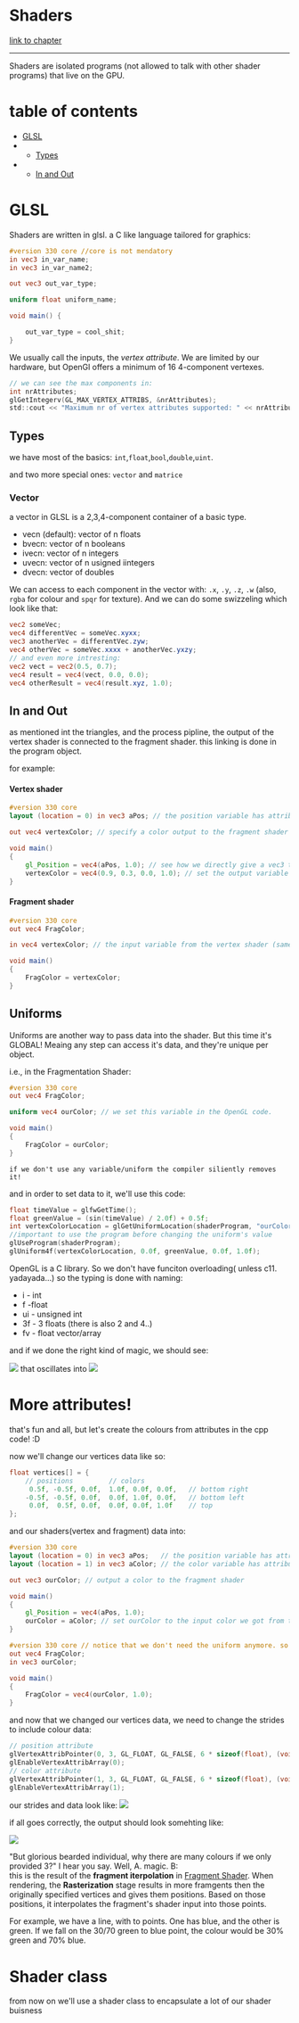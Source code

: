 # Shaders

[link to chapter](https://learnopengl.com/Getting-started/Shaders)
___

Shaders are isolated programs (not allowed to talk with other shader programs) that live on the GPU.

# table of contents

* [GLSL](#glsl)
*
    * [Types](#types)
*
    * [In and Out](#in-and-out)

# GLSL

Shaders are written in glsl. a C like language tailored for graphics:

```glsl
#version 330 core //core is not mendatory
in vec3 in_var_name;
in vec3 in_var_name2;

out vec3 out_var_type;

uniform float uniform_name;

void main() {

    out_var_type = cool_shit;
}
```

We usually call the inputs, the *vertex attribute*. We are limited by our hardware, but OpenGl offers a minimum of 16
4-component vertexes.

```c
// we can see the max components in:
int nrAttributes;
glGetIntegerv(GL_MAX_VERTEX_ATTRIBS, &nrAttributes);
std::cout << "Maximum nr of vertex attributes supported: " << nrAttributes << std::endl;
```

## Types

we have most of the basics: `int`,`float`,`bool`,`double`,`uint`.

and two more special ones: `vector` and `matrice`

### Vector

a vector in GLSL is a 2,3,4-component container of a basic type.

* vecn (default): vector of n floats
* bvecn: vector of n booleans
* ivecn: vector of n integers
* uvecn: vector of n usigned iintegers
* dvecn: vector of doubles

We can access to each component in the vector with: `.x`, `.y`, `.z`, `.w` (also, `rgba` for colour and `spqr` for
texture). And we can do some swizzeling which look like that:

```glsl
vec2 someVec;
vec4 differentVec = someVec.xyxx;
vec3 anotherVec = differentVec.zyw;
vec4 otherVec = someVec.xxxx + anotherVec.yxzy;
// and even more intresting:
vec2 vect = vec2(0.5, 0.7);
vec4 result = vec4(vect, 0.0, 0.0);
vec4 otherResult = vec4(result.xyz, 1.0);
```

## In and Out

as mentioned int the triangles, and the process pipline, the output of the vertex shader is connected to the fragment
shader. this linking is done in the program object.

for example:

#### Vertex shader

```glsl
#version 330 core
layout (location = 0) in vec3 aPos; // the position variable has attribute position 0

out vec4 vertexColor; // specify a color output to the fragment shader

void main()
{
    gl_Position = vec4(aPos, 1.0); // see how we directly give a vec3 to vec4's constructor
    vertexColor = vec4(0.9, 0.3, 0.0, 1.0); // set the output variable to orange
}
```

#### Fragment shader

```glsl
#version 330 core
out vec4 FragColor;

in vec4 vertexColor; // the input variable from the vertex shader (same name and same type)

void main()
{
    FragColor = vertexColor;
}

```

## Uniforms

Uniforms are another way to pass data into the shader. But this time it's GLOBAL! Meaing any step can access it's data,
and they're unique per object.

i.e., in the Fragmentation Shader:

```glsl
#version 330 core
out vec4 FragColor;

uniform vec4 ourColor; // we set this variable in the OpenGL code.

void main()
{
    FragColor = ourColor;
}   
```

`if we don't use any variable/uniform the compiler siliently removes it!`

and in order to set data to it, we'll use this code:

```cpp
float timeValue = glfwGetTime();
float greenValue = (sin(timeValue) / 2.0f) + 0.5f;
int vertexColorLocation = glGetUniformLocation(shaderProgram, "ourColor");
//important to use the program before changing the uniform's value
glUseProgram(shaderProgram);
glUniform4f(vertexColorLocation, 0.0f, greenValue, 0.0f, 1.0f);
```

OpenGL is a C library. So we don't have funciton overloading( unless c11. yadayada...) so the typing is done with
naming:

* i - int
* f -float
* ui - unsigned int
* 3f - 3 floats (there is also 2 and 4..)
* fv - float vector/array

and if we done the right kind of magic, we should see:

![](./resources/documentation_resources/green_triangle.png) that oscillates
into ![](./resources/documentation_resources/black_triangle.png)

# More attributes!

that's fun and all, but let's create the colours from attributes in the cpp code! :D

now we'll change our vertices data like so:

```c
float vertices[] = {
    // positions         // colors
     0.5f, -0.5f, 0.0f,  1.0f, 0.0f, 0.0f,   // bottom right
    -0.5f, -0.5f, 0.0f,  0.0f, 1.0f, 0.0f,   // bottom left
     0.0f,  0.5f, 0.0f,  0.0f, 0.0f, 1.0f    // top 
};    
```

and our shaders(vertex and fragment) data into:

```glsl
#version 330 core
layout (location = 0) in vec3 aPos;   // the position variable has attribute position 0
layout (location = 1) in vec3 aColor; // the color variable has attribute position 1

out vec3 ourColor; // output a color to the fragment shader

void main()
{
    gl_Position = vec4(aPos, 1.0);
    ourColor = aColor; // set ourColor to the input color we got from the vertex data
}   
```

```glsl
#version 330 core // notice that we don't need the uniform anymore. so we removed it.
out vec4 FragColor;
in vec3 ourColor;

void main()
{
    FragColor = vec4(ourColor, 1.0);
}
```

and now that we changed our vertices data, we need to change the strides to include colour data:

```c
// position attribute
glVertexAttribPointer(0, 3, GL_FLOAT, GL_FALSE, 6 * sizeof(float), (void*)0);
glEnableVertexAttribArray(0);
// color attribute
glVertexAttribPointer(1, 3, GL_FLOAT, GL_FALSE, 6 * sizeof(float), (void*)(3* sizeof(float)));
glEnableVertexAttribArray(1);
```

our strides and data look like:
![](./resources/documentation_resources/strides_and_data.png)

if all goes correctly, the output should look somehting like:

![](./resources/documentation_resources/colour_output.png)

"But glorious bearded individual, why there are many colours if we only provided 3?" I hear you say.
Well, A. magic. B:<br>
this is the result of the <b>fragment iterpolation</b>
in [Fragment Shader](../02_creating_triangle/creating_triangle.md#fragment-shader). When rendering, the <b>
Rasterization</b> stage results in more framgents then the originally specified vertices and gives them positions. Based
on those positions, it interpolates the fragment's shader input into those points.

For example, we have a line, with to points. One has blue, and the other is green. If we fall on the 30/70
green to blue point, the colour would be 30% green and 70% blue.


# Shader class

from now on we'll use a shader class to encapsulate a lot of our shader buisness
